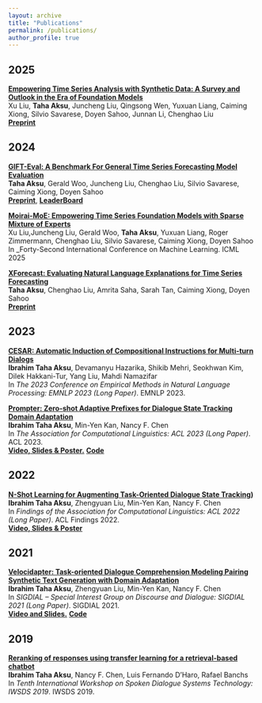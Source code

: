 ```yaml
---
layout: archive
title: "Publications"
permalink: /publications/
author_profile: true
---
```

## 2025
**[Empowering Time Series Analysis with Synthetic Data: A Survey and Outlook in the Era of Foundation Models](https://arxiv.org/abs/2503.11411)** <br>
Xu Liu, **Taha Aksu**, Juncheng Liu, Qingsong Wen, Yuxuan Liang, Caiming Xiong, Silvio Savarese, Doyen Sahoo, Junnan Li, Chenghao Liu <br>
**[Preprint](https://arxiv.org/abs/2503.11411)**

## 2024
**[GIFT-Eval: A Benchmark For General Time Series Forecasting Model Evaluation](https://arxiv.org/abs/2410.10393)** <br>
**Taha Aksu**, Gerald Woo, Juncheng Liu, Chenghao Liu, Silvio Savarese, Caiming Xiong, Doyen Sahoo <br>
**[Preprint](https://arxiv.org/abs/2410.10393)**, **[LeaderBoard](https://huggingface.co/spaces/Salesforce/GIFT-Eval)** <br>

**[Moirai-MoE: Empowering Time Series Foundation Models with Sparse Mixture of Experts](https://arxiv.org/abs/2410.10469)** <br>
Xu Liu,Juncheng Liu, Gerald Woo, **Taha Aksu**, Yuxuan Liang, Roger Zimmermann, Chenghao Liu, Silvio Savarese, Caiming Xiong, Doyen Sahoo <br>
In _Forty-Second International Conference on Machine Learning. ICML 2025<br>

**[XForecast: Evaluating Natural Language Explanations for Time Series Forecasting](https://arxiv.org/abs/2410.14180)** <br>
**Taha Aksu**, Chenghao Liu, Amrita Saha, Sarah Tan, Caiming Xiong, Doyen Sahoo <br>
**[Preprint](https://arxiv.org/abs/2410.14180)**

## 2023
**[CESAR: Automatic Induction of Compositional Instructions for Multi-turn Dialogs](https://aclanthology.org/2023.emnlp-main.717/)** <br>
**Ibrahim Taha Aksu**, Devamanyu Hazarika, Shikib Mehri, Seokhwan Kim, Dilek Hakkani-Tur, Yang Liu, Mahdi Namazifar <br>
In _The 2023 Conference on Empirical Methods in Natural Language Processing: EMNLP 2023 (Long Paper)_. EMNLP 2023. <br>

**[Prompter: Zero-shot Adaptive Prefixes for Dialogue State Tracking Domain Adaptation](https://aclanthology.org/2023.acl-long.252/)** <br>
**Ibrahim Taha Aksu**, Min-Yen Kan, Nancy F. Chen <br>
In _The Association for Computational Linguistics: ACL 2023 (Long Paper)_. ACL 2023. <br>
**[Video, Slides & Poster.](https://drive.google.com/drive/folders/1BfAqGRWpVnNlwUnkdFcQvI1fUMIXrwIu?usp=sharing)** **[Code](https://github.com/cuthalionn/Prompter)**

## 2022

**[N-Shot Learning for Augmenting Task-Oriented Dialogue State Tracking](https://aclanthology.org/2022.findings-acl.131/))** <br>
**Ibrahim Taha Aksu**, Zhengyuan Liu, Min-Yen Kan, Nancy F. Chen <br>
In _Findings of the Association for Computational Linguistics: ACL 2022 (Long Paper)_. ACL Findings 2022. <br>
**[Video, Slides & Poster](https://drive.google.com/drive/folders/1r5W7K9hJpgditXYwQ13LC3RT6HqAi_A1?usp=sharing)**

## 2021

**[Velocidapter: Task-oriented Dialogue Comprehension Modeling Pairing Synthetic Text Generation with Domain Adaptation](https://aclanthology.org/2021.sigdial-1.14/)** <br>
**Ibrahim Taha Aksu**, Zhengyuan Liu, Min-Yen Kan, Nancy F. Chen <br>
In _SIGDIAL – Special Interest Group on Discourse and Dialogue: SIGDIAL 2021 (Long Paper)_. SIGDIAL 2021. <br>
**[Video and Slides.](https://drive.google.com/drive/folders/1ABD955xLK9i0ttNtRRRsRycLJAaT4mF5?usp=sharing)** **[Code](https://github.com/cuthalionn/Velocidapter)**
## 2019

**[Reranking of responses using transfer learning for a retrieval-based chatbot](http://workshop.colips.org/wochat/@iwsds2019/documents/IWSDS_2019_paper_8.pdf)** <br>
**Ibrahim Taha Aksu**, Nancy F. Chen, Luis Fernando D’Haro, Rafael Banchs <br>
In _Tenth International Workshop on Spoken Dialogue Systems Technology: IWSDS 2019_. IWSDS 2019. <br>
